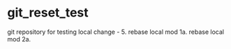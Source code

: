 # git_reset_test
git repository for testing
local change - 5.
rebase local mod 1a.
rebase local mod 2a.
